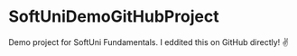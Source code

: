 # SoftUniDemoGitHubProject

Demo project for SoftUni Fundamentals. I eddited this on GitHub directly! ✌
